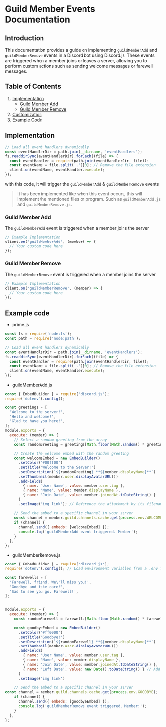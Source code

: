 # Guild Member Events Documentation

## Introduction

This documentation provides a guide on implementing `guildMemberAdd` and `guildMemberRemove` events in a Discord bot using Discord.js. These events are triggered when a member joins or leaves a server, allowing you to perform custom actions such as sending welcome messages or farewell messages.

## Table of Contents

1. [Implementation](#implementation)
   - [Guild Member Add](#guild-member-add)
   - [Guild Member Remove](#guild-member-remove)
2. [Customization](#customization)
3. [Example Code](#example-code)

## Implementation

```javascript
// Load all event handlers dynamically
const eventHandlerDir = path.join(__dirname, 'eventHandlers');
fs.readdirSync(eventHandlerDir).forEach((file) => {
  const eventHandler = require(path.join(eventHandlerDir, file));
  const eventName = file.split('.')[0]; // Remove the file extension
  client.on(eventName, eventHandler.execute);
});
```
with this code, it will trigger the `guildMemberAdd` & `guildMemberRemove` events

>It has been implemented like when this event occurs, this will implement the mentioned files or program. Such as `guildMemberAdd.js` and `guildMemberRemove.js`.

### Guild Member Add

The `guildMemberAdd` event is triggered when a member joins the server

```javascript
// Example Implementation
client.on('guildMemberAdd', (member) => {
  // Your custom code here
});
```

### Guild Member Remove

The `guildMemberRemove` event is triggered when a member joins the server

```javascript
// Example Implementation
client.on('guildMemberRemove', (member) => {
  // Your custom code here
});
```

## Example code

- prime.js 

```javascript
const fs = require('node:fs');
const path = require('node:path');

// Load all event handlers dynamically
const eventHandlerDir = path.join(__dirname, 'eventHandlers');
fs.readdirSync(eventHandlerDir).forEach((file) => {
  const eventHandler = require(path.join(eventHandlerDir, file));
  const eventName = file.split('.')[0]; // Remove the file extension
  client.on(eventName, eventHandler.execute);
});
```

- guildMemberAdd.js

```javascript
const { EmbedBuilder } = require('discord.js');
require('dotenv').config();

const greetings = [
  'Welcome to the server!',
  'Hello and welcome!',
  'Glad to have you here!',
];
module.exports = {
  execute: (member) => {
    // Select a random greeting from the array
    const randomGreeting = greetings[Math.floor(Math.random() * greetings.length)];

    // Create the welcome embed with the random greeting
    const welcomeEmbed = new EmbedBuilder()
      .setColor('#00ff00')
      .setTitle('Welcome to the Server!')
      .setDescription(`${randomGreeting} **${member.displayName}**`)
      .setThumbnail(member.user.displayAvatarURL())
      .addFields(
        { name: 'User Name', value: member.user.tag },
        { name: 'Name', value: member.displayName },
        { name: 'Join Date', value: member.joinedAt.toDateString() }
      )
      .setImage('img link'); // Reference the attachment by its filename

    // Send the embed to a specific channel in your server
    const channel = member.guild.channels.cache.get(process.env.WELCOME);
    if (channel) {
      channel.send({ embeds: [welcomeEmbed] });
      console.log('guildMemberAdd event triggered. Member');
    }
  },
};

```

- guildMemberRemove.js

```javascript
const { EmbedBuilder } = require('discord.js');
require('dotenv').config(); // Load environment variables from a .env file

const farewells = [
  'Farewell, friend. We\'ll miss you!',
  'Goodbye and take care!',
  'Sad to see you go. Farewell!',
];


module.exports = {
  execute: (member) => {
    const randomFarewell = farewells[Math.floor(Math.random() * farewells.length)];

    const goodbyeEmbed = new EmbedBuilder()
      .setColor('#ff0000')
      .setTitle('Goodbye!')
      .setDescription(`${randomFarewell} **${member.displayName}**`)
      .setThumbnail(member.user.displayAvatarURL())
      .addFields(
        { name: 'User Name', value: member.user.tag },
        { name: 'Name', value: member.displayName },
        { name: 'Join Date', value: member.joinedAt.toDateString() },
        { name: 'Left Date', value: new Date().toDateString() } // Add the left date field
      )
      .setImage('img link')

    // Send the embed to a specific channel in your server
const channel = member.guild.channels.cache.get(process.env.GOODBYE);
    if (channel) {
      channel.send({ embeds: [goodbyeEmbed] });
      console.log('guildMemberRemove event triggered. Member:');
    }
  },
};

```